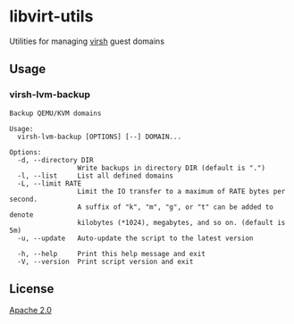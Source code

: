 # libvirt-utils

Utilities for managing [virsh][virsh] guest domains

## Usage

### virsh-lvm-backup

	Backup QEMU/KVM domains
	
	Usage:
	  virsh-lvm-backup [OPTIONS] [--] DOMAIN...
	
	Options:
	  -d, --directory DIR
	                 Write backups in directory DIR (default is ".")
	  -l, --list     List all defined domains
	  -L, --limit RATE
	                 Limit the IO transfer to a maximum of RATE bytes per second.
	                 A suffix of "k", "m", "g", or "t" can be added to denote
	                 kilobytes (*1024), megabytes, and so on. (default is 5m)
	  -u, --update   Auto-update the script to the latest version
	
	  -h, --help     Print this help message and exit
	  -V, --version  Print script version and exit
	

## License

[Apache 2.0](http://opensource.org/licenses/Apache-2.0)


[virsh]: http://libvirt.org/sources/virshcmdref/html-single/

